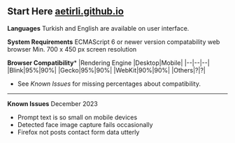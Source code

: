 **Start Here**
[aetirli.github.io](https://aetirli.github.io/)
--
**Languages**
Turkish and English are available on user interface.

**System Requirements**
ECMAScript 6 or newer version compatability web browser 
Min. 700 x 450 px screen resolution

**Browser Compatibility***
|Rendering Engine |Desktop|Mobile|
|--|--|--|
|Blink|95%|90%|
|Gecko|95%|90%|
|WebKit|90%|90%|
|Others|?|?|

* See *Known Issues* for missing percentages about compatibility.
---
**Known Issues**
December 2023

 - Prompt text is so small on mobile devices
 - Detected face image capture fails occasionally
 - Firefox not posts contact form data utterly
